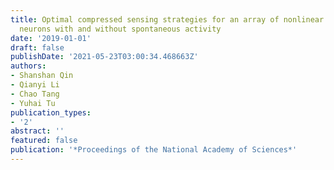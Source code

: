 ```yaml
---
title: Optimal compressed sensing strategies for an array of nonlinear olfactory receptor
  neurons with and without spontaneous activity
date: '2019-01-01'
draft: false
publishDate: '2021-05-23T03:00:34.468663Z'
authors:
- Shanshan Qin
- Qianyi Li
- Chao Tang
- Yuhai Tu
publication_types:
- '2'
abstract: ''
featured: false
publication: '*Proceedings of the National Academy of Sciences*'
---
```


